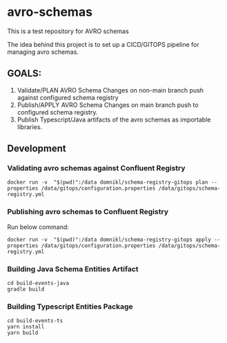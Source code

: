 # avro-schemas
This is a test repository for AVRO schemas

The idea behind this project is to set up a CICD/GITOPS pipeline for managing avro schemas. 

## GOALS:
1. Validate/PLAN AVRO Schema Changes on non-main branch push against configured schema registry
2. Publish/APPLY AVRO Schema Changes on main branch push to configured schema registry.
3. Publish Typescript/Java artifacts of the avro schemas as importable libraries.

## Development

### Validating avro schemas against Confluent Registry

```
docker run -v  "$(pwd)":/data domnikl/schema-registry-gitops plan --properties /data/gitops/configuration.properties /data/gitops/schema-registry.yml
```

### Publishing avro schemas to Confluent Registry

Run below command:
```
docker run -v  "$(pwd)":/data domnikl/schema-registry-gitops apply --properties /data/gitops/configuration.properties /data/gitops/schema-registry.yml
```

### Building Java Schema Entities Artifact

```
cd build-events-java
gradle build
```


### Building Typescript Entities Package

```
cd build-events-ts
yarn install
yarn build
```
